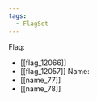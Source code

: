 ```yaml
---
tags:
  - FlagSet
---
```

Flag:
- [[flag_12066]]
- [[flag_12057]]
Name:
- [[name_77]]
- [[name_78]]
